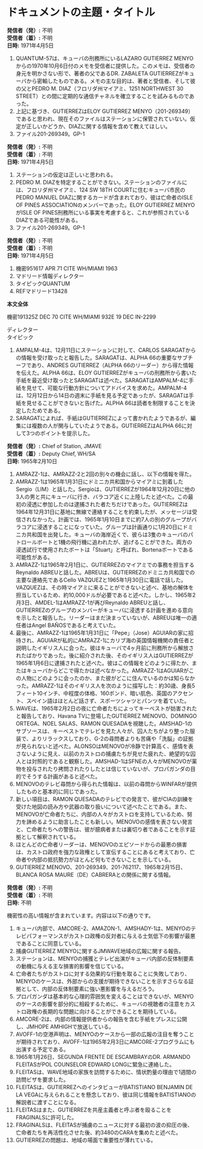 # ドキュメントの主題・タイトル

**発信者（発）:** 不明  
**受信者（着）:** 不明  
**日時:** 1971年4月5日  

1. QUANTUM-57は、キューバの刑務所にいるLAZARO GUTIERREZ MENYOからの1970年10月6日付のメモを受信者に提供した。このメモは、受信者の身元を明かさない形で、著者の父であるDR. ZABALETA GUTIERREZがキューバから密輸したものである。メモの主な目的は、著者と受信者、そして彼の父とPEDRO M. DIAZ（フロリダ州マイアミ、1251 NORTHWEST 30 STREET）との間に定期的な通信チャネルを確立することを試みるものであった。
2. 上記に基づき、GUTIERREZはELOY GUTIERREZ MENYO（201-269349）であると思われ、現在そのファイルはステーションに保管されていない。仮定が正しいかどうか、DIAZに関する情報を含めて教えてほしい。
3. ファイル201-269349。GP-1

**発信者（発）:** 不明  
**受信者（着）:** 不明  
**日時:** 1971年4月5日  

1. ステーションの仮定は正しいと思われる。
2. PEDRO M. DIAZを特定することができない。ステーションのファイルには、フロリダ州マイアミ、124 SW 18TH COURTに住むキューバ市民のPEDRO MANUEL DIAZに関するカードが含まれており、彼は亡命者のISLE OF PINES ASSOCIATIONのメンバーであった。ELOY GUTIERREZ MENYOがISLE OF PINES刑務所にいる事実を考慮すると、これが参照されているDIAZである可能性がある。
3. ファイル201-269349。GP-1

**発信者（発）:** 不明  
**受信者（着）:** 不明  
**日時:** 1971年4月5日  

1. 機密951617 APR 71 CITE WH/MIAMI 1963
2. マドリード情報ディレクター
3. タイピックQUANTUM
4. REFマドリード13428

**本文全体**

機密191325Z DEC 70 CITE WH/MIAMI 932E 19 DEC IN-2299

ディレクター  
タイピック  

1. AMPALM-4は、12月11日にステーションに対して、CARLOS SARAGATからの情報を受け取ったと報告した。SARAGATは、ALPHA 66の重要なサブチーフであり、ANDRES GUTIERREZ（ALPHA 66のリーダー）から得た情報を伝えた。ALPHA 66は、ELOY GUTIERREZがキューバの刑務所から書いた手紙を最近受け取ったとSARAGATは述べた。SARAGATはAMPALM-4に手紙を見せて、可能な行動方針についてアドバイスを求めた。AMPALM-4は、12月12日から14日の週末に手紙を見る予定であったが、SARAGATは手紙を見せることができないと告げた。ALPHA 66は読者を制限することを決定したためである。
2. SARAGATによれば、手紙はGUTIERREZによって書かれたようであるが、編集には複数の人が関与していたようである。GUTIERREZはALPHA 66に対して3つのポイントを提示した。

**発信者（発）:** Chief of Station, JMAVE  
**受信者（着）:** Deputy Chief, WH/SA  
**日時:** 1965年2月10日  

1. AMRAZZ-1は、AMRAZZ-2と2回の別々の機会に話し、以下の情報を得た。
2. AMRAZZ-1は1965年1月31日にドミニカ共和国からマイアミに到着したSergio（LIM）と話した。Sergioは、GUTIERREZが1964年12月20日に他の3人の男と共にキューバに行き、バラコア近くに上陸したと述べた。この最初の浸透に参加したのは逮捕された者たちだけであった。GUTIERREZは1964年12月31日に基地に無線で連絡することを約束したが、メッセージは受信されなかった。計画では、1965年1月10日までに約7人の別のグループがバラコアに浸透することになっていた。グループは計画通りに1月20日にドミニカ共和国を出発した。キューバの海岸近くで、彼らは3隻のキューバのパトロールボートと1機の飛行機に追われたが、逃げることができた。両方の浸透試行で使用されたボートは「Stuart」と呼ばれ、Bortenaボートである可能性がある。
3. AMRAZZ-1は1965年2月1日に、GUTIERREZのマイアミでの事務を担当するReynaldo ABREUと話した。ABREUは、GUTIERREZのドミニカ共和国での主要な連絡先であるCello VAZQUEZと1965年1月30日に電話で話した。VAZQUEZは、その時マイアミに来ることができないと述べ、基地の解体を担当しているため、約10,000ドルが必要であると述べた。しかし、1965年2月3日、AMDEL-1はAMRAZZ-1が再びReynaldo ABREUと話し、GUTIERREZのグループのメンバーがキューバに浸透する計画を進める意向を示したと報告した。リーダーはまだ決まっていないが、ABREUは唯一の適任者はAngel BAÑOSであると考えていた。
4. 最後に、AMRAZZ-1は1965年1月31日に「Pepe」（Jose）AGUIARの家に招待され、AGUIARが私的にAMRAZZ-1にカリブ海の英国情報機関の責任者と説明したイギリス人に会った。彼はキューバで4ヶ月前に刑務所から解放されたばかりであった。後に紹介された後、そのイギリス人はGUTIERREZが1965年1月6日に逮捕されたと述べた。彼はこの情報をどのように得たか、またはキューバからどこで得たかは述べなかった。AMRAZZ-1はAGUIARがこの人物にどのように会ったのか、また彼がどこに住んでいるのかは知らなかった。AMRAZZ-1はそのイギリス人を次のように描写した：約30歳、身長5フィート10インチ、中程度の体格、160ポンド、暗い肌色、英国のアクセント、スペイン語はほとんど話さず、スポーツシャツとパンツを着ていた。
5. WAVEは、1965年2月2日の夜に亡命者たちによってキーベストが妨害されたと報告しており、Havana TVに登場したGUTIERREZ MENOVO、DOMINGO ORTEGA、NOEL SALAS、RAMON QUESADAを視聴した。AMSHAD-1のサブソースは、キーベストでテレビを見た人々が、囚人たちがより整った服装で、よりリラックスしており、G-2の尋問者よりも苦痛や「洗脳」の証拠が見られないと述べた。ALONSOはMENOVOが冷静で計算高く、感情を表さないように見え、以前のカストロの捕虜たちが見せた疲れた、絶望的な囚人とは対照的であると観察した。AMSHAD-1はSFNEの人々がMENOVOが薬物を投与されたり拷問されたりしたとは信じていないが、プロパガンダの目的でそうする計画があると述べた。
6. MENOVOのテレビ尋問から得られた情報は、以前の尋問からWINFARが提供したものと基本的に同じであった。
7. 新しい項目は、RAMON QUESADAのテレビでの発言で、彼がCIAの訓練を受けた地図の読み方や武器の取り扱いについて述べたことである。また、MENOVOが亡命者たちに、内部の人々がカストロを支持しているため、努力を諦めるように助言したことも新しい。MENOVOの感情を表さない発言と、亡命者たちへの警告は、彼が臆病者または裏切り者であることを示す証拠として解釈されている。
8. ほとんどの亡命者リーダーは、MENOVOのエピソードからの最悪の損害は、カストロ政府を強力な政権として宣伝することにあると考えており、亡命者や内部の抵抗勢力がほとんど何もできないことを示している。
9. GUTIERREZ MENOVO、201-269349、201-762117、1965年2月15日、BLANCA ROSA MAURE（DE）CABRERAとの関係に関する情報。  

**発信者（発）:** 不明  
**受信者（着）:** 不明  
**日時:** 不明  

機密性の高い情報が含まれています。内容は以下の通りです。

1. キューバ内部で、AMCORE-2、AMAZON-1、AMSHADY-1は、MENYOのテレビパフォーマンスがカストロ政権の反対者に与える士気低下の影響が最悪であることに同意している。
2. 捕虜GUTIERREZ MENYOに関するJMWAVE地域の広報に関する報告。
3. ステーションは、MENYOの捕獲とテレビ出演がキューバ内部の反体制要素の動機に与える主な損害的影響を信じている。
4. 亡命者たちがカストロに対する効果的な行動を取ることに失敗しており、MENYOのケースは、外部からの支援が期待できないことを示すさらなる証拠として、内部の反体制要素に強い悪影響を与えるだろう。
5. プロパガンダは基本的な心理的雰囲気を変えることはできないが、MENYOのケースの影響を部分的に相殺するために、キューバの視聴者の注意をカストロ政権の長期的な問題に向けることができることを期待している。
6. AMCORE-2は、内部の情報提供者からの報告を含む手紙をプレスに公開し、JMHOPE AMHIGHで放送している。
7. AVOFF-1の空港声明は、MENYOのケースから一部の広報の注目を奪うことが期待されており、AVOFF-1は1965年2月3日にAMCORE-2プログラムにも出演する予定である。
8. 1965年1月26日、SEGUNDA FRENTE DE ESCAMBRAYのDR. ARMANDO FLEITASがPOL COUNSELOR EDWARD LONGに緊急に連絡した。
9. FLEITASは、WAVE地域の家族を訪問するために、情状酌量の理由で1週間の訪問ビザを要求した。
10. FLEITASは、GUTIERREZへのインタビューがBATISTIANO BENJAMIN DE LA VEGAに与えられることを懸念しており、彼は同じ情報をBATISTIANOの解説者に渡すことになる。
11. FLEITASはまた、GUTIERREZを共産主義者と呼ぶ者を殴ることをFRAGINALSに許可した。
12. FRAGINALSは、FLEITASが捕虜のニュースに対する最初の波の抑圧の後、亡命者たちを再活性化させた後、約3480のCARAを集めたと述べた。
13. GUTIERREZの問題は、地域の場面で重要性が薄れている。